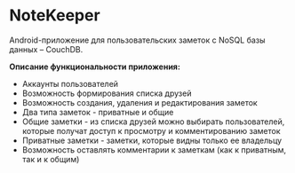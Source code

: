 # NoteKeeper

Android-приложение для пользовательских заметок с NoSQL базы данных – CouchDB.

**Описание функциональности приложения:**

- Аккаунты пользователей
- Возможность формирования списка друзей
- Возможность создания, удаления и редактирования заметок
- Два типа заметок - приватные и общие 
- Общие заметки - из списка друзей можно выбирать пользователей, которые получат доступ к просмотру и комментированию заметок
- Приватные заметки - заметки, которые видны только ее владельцу
- Возможность оставлять комментарии к заметкам (как к приватным, так и к общим)
